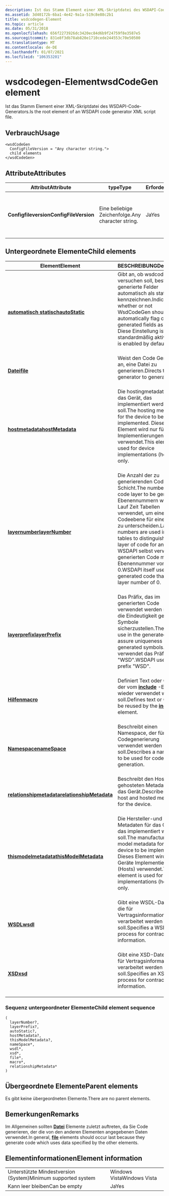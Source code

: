 ```yaml
---
description: Ist das Stamm Element einer XML-Skriptdatei des WSDAPI-Code-Generators.
ms.assetid: 3d40172b-6ba1-4e42-9a1a-519c8e88c2b1
title: wsdcodegen-Element
ms.topic: article
ms.date: 05/31/2018
ms.openlocfilehash: 656f2273926dc3420ec84d6b9f24759f8e3587e5
ms.sourcegitcommit: 831e8f3db78ab820e1710cede244553c70e50500
ms.translationtype: MT
ms.contentlocale: de-DE
ms.lasthandoff: 01/07/2021
ms.locfileid: "106353201"
---
```

# <a name="wsdcodegen-element"></a><span data-ttu-id="d403f-103">wsdcodegen-Element</span><span class="sxs-lookup"><span data-stu-id="d403f-103">wsdCodeGen element</span></span>

<span data-ttu-id="d403f-104">Ist das Stamm Element einer XML-Skriptdatei des WSDAPI-Code-Generators.</span><span class="sxs-lookup"><span data-stu-id="d403f-104">Is the root element of an WSDAPI code generator XML script file.</span></span>

## <a name="usage"></a><span data-ttu-id="d403f-105">Verbrauch</span><span class="sxs-lookup"><span data-stu-id="d403f-105">Usage</span></span>

``` syntax
<wsdCodeGen
  ConfigFileVersion = "Any character string.">
  child elements
</wsdCodeGen>
```

## <a name="attributes"></a><span data-ttu-id="d403f-106">Attribute</span><span class="sxs-lookup"><span data-stu-id="d403f-106">Attributes</span></span>



| <span data-ttu-id="d403f-107">Attribut</span><span class="sxs-lookup"><span data-stu-id="d403f-107">Attribute</span></span>                        | <span data-ttu-id="d403f-108">type</span><span class="sxs-lookup"><span data-stu-id="d403f-108">Type</span></span>                             | <span data-ttu-id="d403f-109">Erforderlich</span><span class="sxs-lookup"><span data-stu-id="d403f-109">Required</span></span>       | <span data-ttu-id="d403f-110">BESCHREIBUNG</span><span class="sxs-lookup"><span data-stu-id="d403f-110">Description</span></span>                                                                                  |
|----------------------------------|----------------------------------|----------------|----------------------------------------------------------------------------------------------|
| <span data-ttu-id="d403f-111">**Configfileversion**</span><span class="sxs-lookup"><span data-stu-id="d403f-111">**ConfigFileVersion**</span></span><br/> | <span data-ttu-id="d403f-112">Eine beliebige Zeichenfolge.</span><span class="sxs-lookup"><span data-stu-id="d403f-112">Any character string.</span></span><br/> | <span data-ttu-id="d403f-113">Ja</span><span class="sxs-lookup"><span data-stu-id="d403f-113">Yes</span></span><br/> | <span data-ttu-id="d403f-114">Die Version der Konfigurationsdatei.</span><span class="sxs-lookup"><span data-stu-id="d403f-114">The version of the configuration file.</span></span> <span data-ttu-id="d403f-115">Der einzige gültige Wert ist "1,0".</span><span class="sxs-lookup"><span data-stu-id="d403f-115">The only valid value is "1.0".</span></span><br/> <br/> |



## <a name="child-elements"></a><span data-ttu-id="d403f-116">Untergeordnete Elemente</span><span class="sxs-lookup"><span data-stu-id="d403f-116">Child elements</span></span>



| <span data-ttu-id="d403f-117">Element</span><span class="sxs-lookup"><span data-stu-id="d403f-117">Element</span></span>                                                         | <span data-ttu-id="d403f-118">BESCHREIBUNG</span><span class="sxs-lookup"><span data-stu-id="d403f-118">Description</span></span>                                                                                                                                                                                                                 |
|-----------------------------------------------------------------|-----------------------------------------------------------------------------------------------------------------------------------------------------------------------------------------------------------------------------|
| [<span data-ttu-id="d403f-119">**automatisch statisch**</span><span class="sxs-lookup"><span data-stu-id="d403f-119">**autoStatic**</span></span>](autostatic.md)<br/>                     | <span data-ttu-id="d403f-120">Gibt an, ob wsdcodegen versuchen soll, bestimmte generierte Felder automatisch als statisch zu kennzeichnen.</span><span class="sxs-lookup"><span data-stu-id="d403f-120">Indicates whether or not WsdCodeGen should try to automatically flag certain generated fields as static.</span></span> <span data-ttu-id="d403f-121">Diese Einstellung ist standardmäßig aktiviert.</span><span class="sxs-lookup"><span data-stu-id="d403f-121">This is enabled by default.</span></span><br/> <br/>                                                                 |
| [<span data-ttu-id="d403f-122">**Datei**</span><span class="sxs-lookup"><span data-stu-id="d403f-122">**file**</span></span>](file.md)<br/>                                 | <span data-ttu-id="d403f-123">Weist den Code Generator an, eine Datei zu generieren.</span><span class="sxs-lookup"><span data-stu-id="d403f-123">Directs the code generator to generate a file.</span></span><br/> <br/>                                                                                                                                                       |
| [<span data-ttu-id="d403f-124">**hostmetadata**</span><span class="sxs-lookup"><span data-stu-id="d403f-124">**hostMetadata**</span></span>](hostmetadata.md)<br/>                 | <span data-ttu-id="d403f-125">Die hostingmetadaten für das Gerät, das implementiert werden soll.</span><span class="sxs-lookup"><span data-stu-id="d403f-125">The hosting metadata for the device to be implemented.</span></span> <span data-ttu-id="d403f-126">Dieses Element wird nur für Geräte Implementierungen (Hosts) verwendet.</span><span class="sxs-lookup"><span data-stu-id="d403f-126">This element is used for device implementations (hosts) only.</span></span><br/> <br/>                                                                                 |
| [<span data-ttu-id="d403f-127">**layernumber**</span><span class="sxs-lookup"><span data-stu-id="d403f-127">**layerNumber**</span></span>](layernumber.md)<br/>                   | <span data-ttu-id="d403f-128">Die Anzahl der zu generierenden Code Schicht.</span><span class="sxs-lookup"><span data-stu-id="d403f-128">The number of the code layer to be generated.</span></span> <span data-ttu-id="d403f-129">Ebenennummern werden in Lauf Zeit Tabellen verwendet, um eine Codeebene für eine andere zu unterscheiden.</span><span class="sxs-lookup"><span data-stu-id="d403f-129">Layer numbers are used in runtime tables to distinguish one layer of code for another.</span></span> <span data-ttu-id="d403f-130">WSDAPI selbst verwendet generierten Code mit einer Ebenennummer von 0.</span><span class="sxs-lookup"><span data-stu-id="d403f-130">WSDAPI itself uses generated code that has a layer number of 0.</span></span><br/> <br/> |
| [<span data-ttu-id="d403f-131">**layerprefix**</span><span class="sxs-lookup"><span data-stu-id="d403f-131">**layerPrefix**</span></span>](layerprefix.md)<br/>                   | <span data-ttu-id="d403f-132">Das Präfix, das im generierten Code verwendet werden soll, um die Eindeutigkeit generierter Symbole sicherzustellen.</span><span class="sxs-lookup"><span data-stu-id="d403f-132">The prefix to use in the generated code to assure uniqueness of generated symbols.</span></span> <span data-ttu-id="d403f-133">WSDAPI verwendet das Präfix "WSD".</span><span class="sxs-lookup"><span data-stu-id="d403f-133">WSDAPI uses the prefix "WSD".</span></span><br/> <br/>                                                                                     |
| [<span data-ttu-id="d403f-134">**Hilfen**</span><span class="sxs-lookup"><span data-stu-id="d403f-134">**macro**</span></span>](macro.md)<br/>                               | <span data-ttu-id="d403f-135">Definiert Text oder CDATA, der vom [**include**](include.md) -Element wieder verwendet werden soll.</span><span class="sxs-lookup"><span data-stu-id="d403f-135">Defines text or CDATA to be reused by the [**include**](include.md) element.</span></span><br/> <br/>                                                                                                                        |
| [<span data-ttu-id="d403f-136">**Namespace**</span><span class="sxs-lookup"><span data-stu-id="d403f-136">**nameSpace**</span></span>](namespace.md)<br/>                       | <span data-ttu-id="d403f-137">Beschreibt einen Namespace, der für die Codegenerierung verwendet werden soll.</span><span class="sxs-lookup"><span data-stu-id="d403f-137">Describes a namespace to be used for code generation.</span></span><br/> <br/>                                                                                                                                                |
| [<span data-ttu-id="d403f-138">**relationshipmetadata**</span><span class="sxs-lookup"><span data-stu-id="d403f-138">**relationshipMetadata**</span></span>](relationshipmetadata.md)<br/> | <span data-ttu-id="d403f-139">Beschreibt den Host und die gehosteten Metadaten für das Gerät.</span><span class="sxs-lookup"><span data-stu-id="d403f-139">Describes the host and hosted metadata for the device.</span></span><br/> <br/>                                                                                                                                               |
| [<span data-ttu-id="d403f-140">**thismodelmetadata**</span><span class="sxs-lookup"><span data-stu-id="d403f-140">**thisModelMetadata**</span></span>](thismodelmetadata.md)<br/>       | <span data-ttu-id="d403f-141">Die Hersteller-und Modell Metadaten für das Gerät, das implementiert werden soll.</span><span class="sxs-lookup"><span data-stu-id="d403f-141">The manufacturer and model metadata for the device to be implemented.</span></span> <span data-ttu-id="d403f-142">Dieses Element wird nur für Geräte Implementierungen (Hosts) verwendet.</span><span class="sxs-lookup"><span data-stu-id="d403f-142">This element is used for device implementations (hosts) only.</span></span><br/> <br/>                                                                  |
| [<span data-ttu-id="d403f-143">**WSDL**</span><span class="sxs-lookup"><span data-stu-id="d403f-143">**wsdl**</span></span>](wsdl.md)<br/>                                 | <span data-ttu-id="d403f-144">Gibt eine WSDL-Datei an, die für Vertragsinformationen verarbeitet werden soll.</span><span class="sxs-lookup"><span data-stu-id="d403f-144">Specifies a WSDL file to process for contract information.</span></span><br/> <br/>                                                                                                                                           |
| [<span data-ttu-id="d403f-145">**XSD**</span><span class="sxs-lookup"><span data-stu-id="d403f-145">**xsd**</span></span>](xsd.md)<br/>                                   | <span data-ttu-id="d403f-146">Gibt eine XSD-Datei an, die für Vertragsinformationen verarbeitet werden soll.</span><span class="sxs-lookup"><span data-stu-id="d403f-146">Specifies an XSD file to process for contract information.</span></span><br/> <br/>                                                                                                                                           |



### <a name="child-element-sequence"></a><span data-ttu-id="d403f-147">Sequenz untergeordneter Elemente</span><span class="sxs-lookup"><span data-stu-id="d403f-147">Child element sequence</span></span>

``` syntax
(
  layerNumber?, 
  layerPrefix?, 
  autoStatic?, 
  hostMetadata?, 
  thisModelMetadata?, 
  nameSpace*, 
  wsdl*, 
  xsd*, 
  file*, 
  macro*, 
  relationshipMetadata*
)
```

## <a name="parent-elements"></a><span data-ttu-id="d403f-148">Übergeordnete Elemente</span><span class="sxs-lookup"><span data-stu-id="d403f-148">Parent elements</span></span>

<span data-ttu-id="d403f-149">Es gibt keine übergeordneten Elemente.</span><span class="sxs-lookup"><span data-stu-id="d403f-149">There are no parent elements.</span></span>

## <a name="remarks"></a><span data-ttu-id="d403f-150">Bemerkungen</span><span class="sxs-lookup"><span data-stu-id="d403f-150">Remarks</span></span>

<span data-ttu-id="d403f-151">Im Allgemeinen sollten [**Datei**](file.md) Elemente zuletzt auftreten, da Sie Code generieren, der die von den anderen Elementen angegebenen Daten verwendet.</span><span class="sxs-lookup"><span data-stu-id="d403f-151">In general, [**file**](file.md) elements should occur last because they generate code which uses data specified by the other elements.</span></span>

## <a name="element-information"></a><span data-ttu-id="d403f-152">Elementinformationen</span><span class="sxs-lookup"><span data-stu-id="d403f-152">Element information</span></span>



|                                     |               |
|-------------------------------------|---------------|
| <span data-ttu-id="d403f-153">Unterstützte Mindestversion (System)</span><span class="sxs-lookup"><span data-stu-id="d403f-153">Minimum supported system</span></span><br/> | <span data-ttu-id="d403f-154">Windows Vista</span><span class="sxs-lookup"><span data-stu-id="d403f-154">Windows Vista</span></span> |
| <span data-ttu-id="d403f-155">Kann leer bleiben</span><span class="sxs-lookup"><span data-stu-id="d403f-155">Can be empty</span></span>                        | <span data-ttu-id="d403f-156">Ja</span><span class="sxs-lookup"><span data-stu-id="d403f-156">Yes</span></span>           |



 

 




